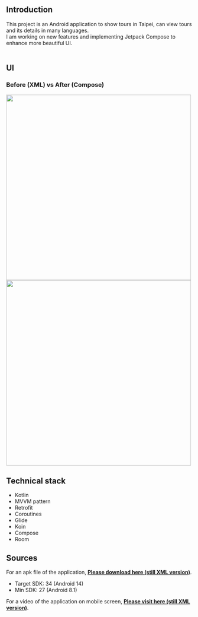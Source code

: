 ## Introduction
This project is an Android application to show tours in Taipei, can view tours and its details in many languages.</br>
I am working on new features and implementing Jetpack Compose to enhance more beautiful UI. </br></br>

## UI
### Before (XML) vs After (Compose)
<p float="left">
  <img src="https://i.imgur.com/PlyX6OM.png" width="500">
  <img src="https://i.imgur.com/Mr7zhaS.png" width="500">
</p>

## Technical stack
- Kotlin
- MVVM pattern
- Retrofit
- Coroutines
- Glide
- Koin
- Compose
- Room

## Sources
For an apk file of the application, [**Please download here (still XML version)**](https://drive.google.com/file/d/1ERuVVpecehWPibR56W8hT3P16vfwQADt/view?usp=sharing).</br>
- Target SDK: 34 (Android 14)
- Min SDK: 27 (Android 8.1)

For a video of the application on mobile screen, [**Please visit here (still XML version)**](https://youtube.com/shorts/RNcjd-vEVYc?feature=share).</br>
